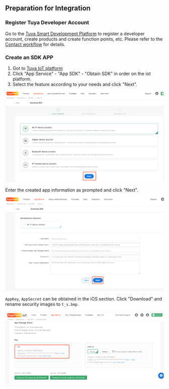 ## Preparation for Integration

### Register Tuya Developer Account

Go to the [Tuya Smart Development Platform](https://iot.tuya.com) to register a developer account, create products and create function points, etc. Please refer to the [Contact workflow](https://docs.tuya.com/cn/overview/dev-process.html) for details. 

###  Create an SDK APP

1. Got to [Tuya IoT platform](https://iot.tuya.com/)
2. Click "App Service" - "App SDK" - "Obtain SDK" in order on the iot platform.
3. Select the feature according to your needs and click "Next".

![](./images/get_sdk.png) 

Enter the created app information as prompted and click "Next".

![](./images/input_app_info.png)

`AppKey`, `AppSecret` can be obtained in the iOS section. Click "Download" and rename security images to `t_s.bmp`.

<img src="./images/ios-get-appkey.png" style="zoom:50%;" />